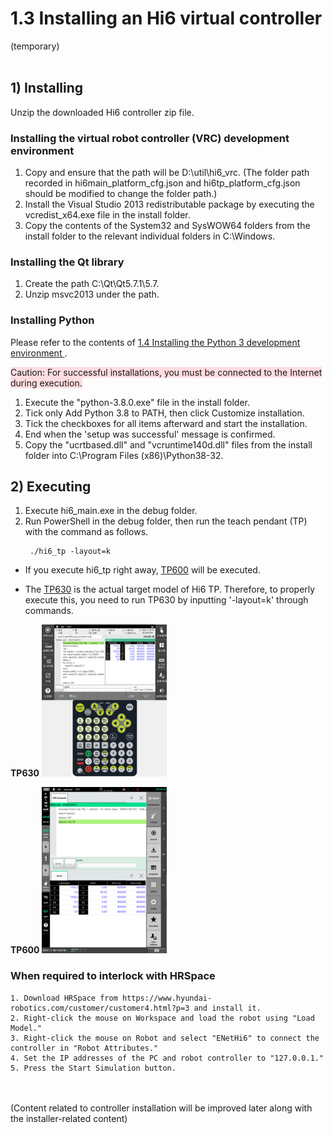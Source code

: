 # 1.3 Installing an Hi6 virtual controller 

(temporary)
<br></br>

## 1) Installing 
Unzip the downloaded Hi6 controller zip file.

### Installing the virtual robot controller (VRC) development environment 
1. Copy and ensure that the path will be D:\util\hi6_vrc\.
   (The folder path recorded in hi6main_platform_cfg.json and hi6tp_platform_cfg.json should be modified to change the folder path.)
2. Install the Visual Studio 2013 redistributable package by executing the vcredist_x64.exe file in the install folder.
3. Copy the contents of the System32 and SysWOW64 folders from the install folder to the relevant individual folders in C:\Windows\.

### Installing the Qt library
1. Create the path C:\Qt\Qt5.7.1\5.7.
2. Unzip msvc2013 under the path.

### Installing Python 
Please refer to the contents of <u> 1.4 Installing the Python 3 development environment </u>.

<span style = 'background-color:#ffdce0'> Caution: For successful installations, you must be connected to the Internet during execution.</span>

1. Execute the "python-3.8.0.exe" file in the install folder. 
2. Tick only Add Python 3.8 to PATH, then click Customize installation.
3. Tick the checkboxes for all items afterward and start the installation.
4. End when the 'setup was successful' message is confirmed.
5. Copy the "ucrtbased.dll" and "vcruntime140d.dll" files from the install folder into C:\Program Files (x86)\Python38-32\.


## 2) Executing
1. Execute hi6_main.exe in the debug folder.
2. Run PowerShell in the debug folder, then run the teach pendant (TP) with the command as follows. 
   ```
    ./hi6_tp -layout=k
   ```

- If you execute hi6_tp right away, <U>TP600</U> will be executed.

- The <U>TP630</U> is the actual target model of Hi6 TP. Therefore, to properly execute this, you need to run TP630 by inputting '-layout=k' through commands. 

<b>TP630</b>&nbsp;![](../_assets/image_81.png)  

<b>TP600</b>&nbsp;![](../_assets/image_84.png)

   ### When required to interlock with HRSpace
    1. Download HRSpace from https://www.hyundai-robotics.com/customer/customer4.html?p=3 and install it.
    2. Right-click the mouse on Workspace and load the robot using "Load Model."  
    3. Right-click the mouse on Robot and select "ENetHi6" to connect the controller in "Robot Attributes."
    4. Set the IP addresses of the PC and robot controller to "127.0.0.1."
    5. Press the Start Simulation button.



<br></br>
(Content related to controller installation will be improved later along with the installer-related content)



 